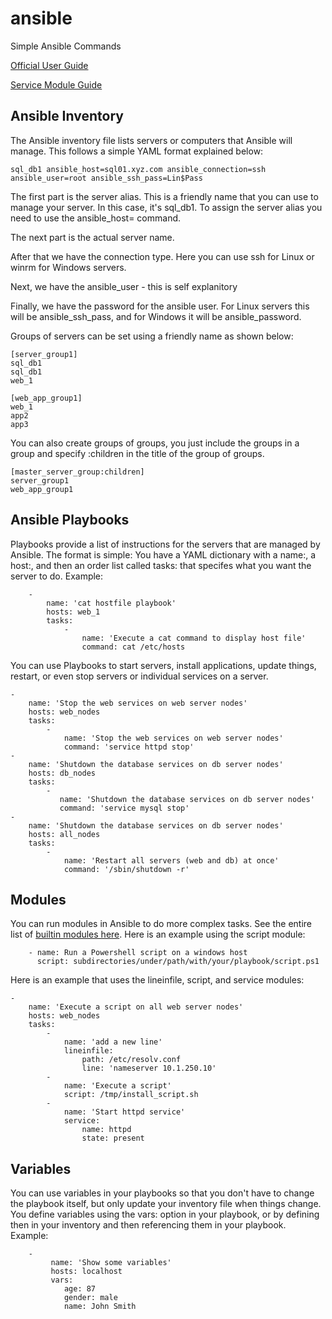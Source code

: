 # ansible
Simple Ansible Commands

[Official User Guide](https://docs.ansible.com/ansible/latest/user_guide/index.html)

[Service Module Guide](https://docs.ansible.com/ansible/latest/collections/ansible/builtin/service_module.html)

## Ansible Inventory
The Ansible inventory file lists servers or computers that Ansible will manage. This follows a simple YAML format explained below:

    sql_db1 ansible_host=sql01.xyz.com ansible_connection=ssh ansible_user=root ansible_ssh_pass=Lin$Pass
    
The first part is the server alias. This is a friendly name that you can use to manage your server. In this case, it's sql_db1. To assign the server alias you need to use the ansible_host= command.

The next part is the actual server name.

After that we have the connection type. Here you can use ssh for Linux or winrm for Windows servers.

Next, we have the ansible_user - this is self explanitory

Finally, we have the password for the ansible user. For Linux servers this will be ansible_ssh_pass, and for Windows it will be ansible_password.

Groups of servers can be set using a friendly name as shown below:

    [server_group1]
    sql_db1
    sql_db1
    web_1
    
    [web_app_group1]
    web_1
    app2
    app3
    
You can also create groups of groups, you just include the groups in a group and specify :children in the title of the group of groups.

    [master_server_group:children]
    server_group1
    web_app_group1
    
## Ansible Playbooks

Playbooks provide a list of instructions for the servers that are managed by Ansible. The format is simple: You have a YAML dictionary with a name:, a host:, and then an order list called tasks: that specifes what you want the server to do. Example:

        -
            name: 'cat hostfile playbook'
            hosts: web_1
            tasks:
                -
                    name: 'Execute a cat command to display host file'
                    command: cat /etc/hosts
                    
You can use Playbooks to start servers, install applications, update things, restart, or even stop servers or individual services on a server.

    -
        name: 'Stop the web services on web server nodes'
        hosts: web_nodes
        tasks:
            -
                name: 'Stop the web services on web server nodes'
                command: 'service httpd stop'
    -
        name: 'Shutdown the database services on db server nodes'
        hosts: db_nodes
        tasks:
            -
               name: 'Shutdown the database services on db server nodes'
               command: 'service mysql stop'
    -
        name: 'Shutdown the database services on db server nodes'
        hosts: all_nodes
        tasks:        
            -
                name: 'Restart all servers (web and db) at once'
                command: '/sbin/shutdown -r'

## Modules

You can run modules in Ansible to do more complex tasks. See the entire list of [builtin modules here](https://docs.ansible.com/ansible/latest/collections/ansible/builtin/index.html). Here is an example using the script module:

        - name: Run a Powershell script on a windows host
          script: subdirectories/under/path/with/your/playbook/script.ps1

Here is an example that uses the lineinfile, script, and service modules:

    -
        name: 'Execute a script on all web server nodes'
        hosts: web_nodes
        tasks:
            -
                name: 'add a new line'
                lineinfile: 
                    path: /etc/resolv.conf
                    line: 'nameserver 10.1.250.10'
            -
                name: 'Execute a script'
                script: /tmp/install_script.sh
            -
                name: 'Start httpd service'
                service:
                    name: httpd
                    state: present
    
## Variables

You can use variables in your playbooks so that you don't have to change the playbook itself, but only update your inventory file when things change. You define variables using the vars: option in your playbook, or by defining then in your inventory and then referencing them in your playbook. Example:

        -
             name: 'Show some variables'
             hosts: localhost
             vars: 
                age: 87
                gender: male
                name: John Smith
      
      
